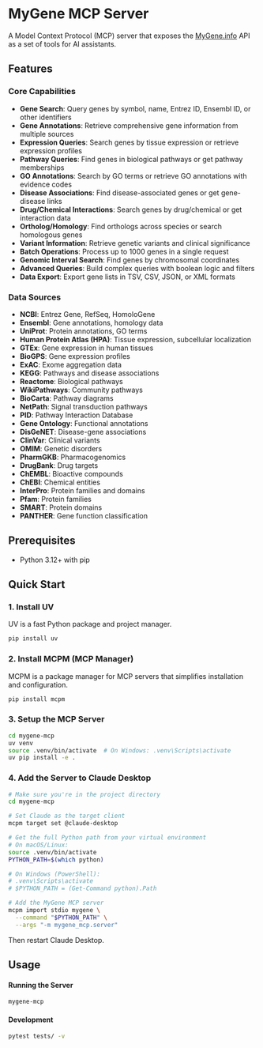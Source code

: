 # MyGene MCP Server

A Model Context Protocol (MCP) server that exposes the [MyGene.info](https://mygene.info/) API as a set of tools for AI assistants.

## Features

### Core Capabilities

- **Gene Search**: Query genes by symbol, name, Entrez ID, Ensembl ID, or other identifiers
- **Gene Annotations**: Retrieve comprehensive gene information from multiple sources
- **Expression Queries**: Search genes by tissue expression or retrieve expression profiles
- **Pathway Queries**: Find genes in biological pathways or get pathway memberships
- **GO Annotations**: Search by GO terms or retrieve GO annotations with evidence codes
- **Disease Associations**: Find disease-associated genes or get gene-disease links
- **Drug/Chemical Interactions**: Search genes by drug/chemical or get interaction data
- **Ortholog/Homology**: Find orthologs across species or search homologous genes
- **Variant Information**: Retrieve genetic variants and clinical significance
- **Batch Operations**: Process up to 1000 genes in a single request
- **Genomic Interval Search**: Find genes by chromosomal coordinates
- **Advanced Queries**: Build complex queries with boolean logic and filters
- **Data Export**: Export gene lists in TSV, CSV, JSON, or XML formats

### Data Sources
- **NCBI**: Entrez Gene, RefSeq, HomoloGene
- **Ensembl**: Gene annotations, homology data
- **UniProt**: Protein annotations, GO terms
- **Human Protein Atlas (HPA)**: Tissue expression, subcellular localization
- **GTEx**: Gene expression in human tissues
- **BioGPS**: Gene expression profiles
- **ExAC**: Exome aggregation data
- **KEGG**: Pathways and disease associations
- **Reactome**: Biological pathways
- **WikiPathways**: Community pathways
- **BioCarta**: Pathway diagrams
- **NetPath**: Signal transduction pathways
- **PID**: Pathway Interaction Database
- **Gene Ontology**: Functional annotations
- **DisGeNET**: Disease-gene associations
- **ClinVar**: Clinical variants
- **OMIM**: Genetic disorders
- **PharmGKB**: Pharmacogenomics
- **DrugBank**: Drug targets
- **ChEMBL**: Bioactive compounds
- **ChEBI**: Chemical entities
- **InterPro**: Protein families and domains
- **Pfam**: Protein families
- **SMART**: Protein domains
- **PANTHER**: Gene function classification

## Prerequisites

- Python 3.12+ with pip

## Quick Start

### 1. Install UV
UV is a fast Python package and project manager.

```bash
pip install uv
```

### 2. Install MCPM (MCP Manager)
MCPM is a package manager for MCP servers that simplifies installation and configuration.

```bash
pip install mcpm
```

### 3. Setup the MCP Server
```bash
cd mygene-mcp
uv venv
source .venv/bin/activate  # On Windows: .venv\Scripts\activate
uv pip install -e .
```

### 4. Add the Server to Claude Desktop
```bash
# Make sure you're in the project directory
cd mygene-mcp

# Set Claude as the target client
mcpm target set @claude-desktop

# Get the full Python path from your virtual environment
# On macOS/Linux:
source .venv/bin/activate
PYTHON_PATH=$(which python)

# On Windows (PowerShell):
# .venv\Scripts\activate
# $PYTHON_PATH = (Get-Command python).Path

# Add the MyGene MCP server
mcpm import stdio mygene \
  --command "$PYTHON_PATH" \
  --args "-m mygene_mcp.server"
```
Then restart Claude Desktop.

## Usage

#### Running the Server

```bash
mygene-mcp
```

#### Development

```bash
pytest tests/ -v
```
